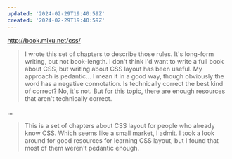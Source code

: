 ```yaml
---
updated: '2024-02-29T19:40:59Z'
created: '2024-02-29T19:40:59Z'
---
```

http://book.mixu.net/css/

> I wrote this set of chapters to describe those rules. It's long-form writing, but not book-length. I don't think I'd want to write a full book about CSS, but writing about CSS layout has been useful. My approach is pedantic... I mean it in a good way, though obviously the word has a negative connotation. Is technically correct the best kind of correct? No, it's not. But for this topic, there are enough resources that aren't technically correct.

...

> This is a set of chapters about CSS layout for people who already know CSS. Which seems like a small market, I admit. I took a look around for good resources for learning CSS layout, but I found that most of them weren't pedantic enough.